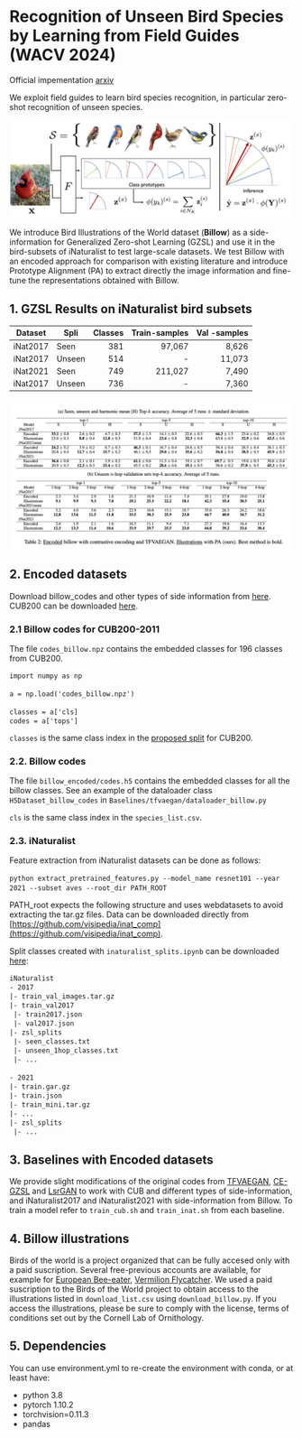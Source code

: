 
# Recognition of Unseen Bird Species by Learning from Field Guides (WACV 2024)

Official impementation [arxiv](https://arxiv.org/abs/2206.01466v2)


We exploit field guides to learn bird species recognition, in particular zero-shot recognition of unseen species.

![teaser-paper](figs/teaser_v4.png)

We introduce Bird Illustrations of the World dataset (**Billow**) as a side-information for Generalized Zero-shot Learning (GZSL) and use it in the bird-subsets of iNaturalist to test large-scale datasets. We test Billow with an encoded approach for comparison with existing literature and introduce Prototype Alignment (PA) to extract directly the image information and fine-tune the representations obtained with Billow.

## 1. GZSL Results on iNaturalist bird subsets

| Dataset | Spli  | Classes           | Train-samples  | Val -samples |
| --------| ----- |-------------:| -----:|-----:|
| iNat2017 | Seen     | 381 | 97,067 | 8,626 |
| iNat2017 | Unseen     | 514 | - | 11,073 |
| iNat2021 | Seen     | 749 | 211,027 | 7,490 |
| iNat2017 | Unseen     | 736 | - | 7,360 |


![inat-results](figs/Table_results%20iNaturalist.png)



## 2. Encoded datasets

Download billow_codes and other types of side information from [here](https://drive.google.com/drive/folders/13GYqlIHENFMG0cX1P7PWzUJp-5LvkDAb?usp=share_link).
CUB200 can be downloaded [here](http://datasets.d2.mpi-inf.mpg.de/xian/xlsa17.zip).

### 2.1 Billow codes for CUB200-2011
The file `codes_billow.npz` contains the embedded classes for 196 classes from CUB200.

```
import numpy as np

a = np.load('codes_billow.npz')

classes = a['cls]
codes = a['tops']
```

`classes` is the same class index in the [proposed split](https://www.mpi-inf.mpg.de/departments/computer-vision-and-machine-learning/research/zero-shot-learning/zero-shot-learning-the-good-the-bad-and-the-ugly) for CUB200.


### 2.2. Billow codes
The file `billow_encoded/codes.h5` contains the embedded classes for all the billow classes. See an example of the dataloader class `H5Dataset_billow_codes` in `Baselines/tfvaegan/dataloader_billow.py`

`cls` is the same class index in the `species_list.csv`.

### 2.3. iNaturalist
Feature extraction from iNaturalist datasets can be done as follows:

`python extract_pretrained_features.py --model_name resnet101 --year 2021 --subset aves --root_dir PATH_ROOT`

PATH_root expects the following structure and uses webdatasets to avoid extracting the tar.gz files. Data can be downloaded directly from [https://github.com/visipedia/inat_comp](https://github.com/visipedia/inat_comp).

Split classes created with `inaturalist_splits.ipynb` can be downloaded [here](https://drive.google.com/drive/folders/13GYqlIHENFMG0cX1P7PWzUJp-5LvkDAb?usp=share_link):

```
iNaturalist
- 2017
|- train_val_images.tar.gz
|- train_val2017
 |- train2017.json
 |- val2017.json
|- zsl_splits
 |- seen_classes.txt
 |- unseen_1hop_classes.txt
 |- ...

- 2021
|- train.gar.gz
|- train.json
|- train_mini.tar.gz
|- ...
|- zsl_splits
 |- ...
```


## 3. Baselines with Encoded datasets

We provide slight modifications of the original codes from [TFVAEGAN](https://github.com/akshitac8/tfvaegan), [CE-GZSL](https://github.com/Hanzy1996/CE-GZSL) and [LsrGAN](https://github.com/Maunil/LsrGAN) to work with CUB and different types of side-information, and iNaturalist2017 and iNaturalist2021 with side-information from Billow.
To train a model refer to `train_cub.sh` and `train_inat.sh` from each baseline.


## 4. Billow illustrations

Birds of the world is a project organized that can be fully accesed only with a paid suscription. Several free-previous accounts are available, for example for [European Bee-eater](https://birdsoftheworld.org/bow/species/eubeat1/cur/introduction), [Vermilion Flycatcher](https://birdsoftheworld.org/bow/species/verfly/cur/introduction).
We used a paid suscription to the Birds of the World project to obtain access to the illustrations listed in `download_list.csv` using `download_billow.py`.
If you access the illustrations, please be sure to comply with the license, terms of conditions set out by the Cornell Lab of Ornithology.





## 5. Dependencies
You can use environment.yml to re-create the environment with conda, or at least have:
- python 3.8
- pytorch 1.10.2
- torchvision=0.11.3
- pandas




